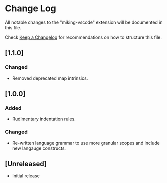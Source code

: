 # Change Log
All notable changes to the "miking-vscode" extension will be documented in this file.

Check [Keep a Changelog](http://keepachangelog.com/) for recommendations on how to structure this file.

## [1.1.0]

### Changed

- Removed deprecated map intrinsics.

## [1.0.0]

### Added

- Rudimentary indentation rules.

### Changed

- Re-written language grammar to use more granular scopes and include new langauge constructs.

## [Unreleased]
- Initial release